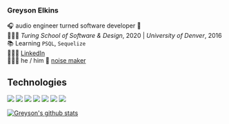 ### Greyson Elkins

🎧 audio engineer turned software developer 💾    
👨🏻‍🏫 *Turing School of Software & Design*, 2020 | *University of Denver*, 2016   
📚  Learning `PSQL`, `Sequelize`  
👨🏻‍💻 [LinkedIn](https://www.linkedin.com/in/greyson-elkins/)  
👨🏻‍🎤 he / him 🎸 [noise maker](https://feralsuits.bandcamp.com/)  

## Technologies
<p align="left">
  <img src="https://img.shields.io/badge/javascript%20-%23323330.svg?&style=for-the-badge&logo=javascript&logoColor=%23F7DF1E" />
  <img src="https://img.shields.io/badge/html5%20-%23E34F26.svg?&style=for-the-badge&logo=html5&logoColor=white" />
  <img src="https://img.shields.io/badge/css3%20-%231572B6.svg?&style=for-the-badge&logo=css3&logoColor=white" />
  <img src="https://img.shields.io/badge/react%20-%2320232a.svg?&style=for-the-badge&logo=react&logoColor=%2361DAFB" />
  <img src="https://img.shields.io/badge/redux%20-%23593d88.svg?&style=for-the-badge&logo=redux&logoColor=white" />
  <img src="https://img.shields.io/badge/redux%20-%23593d88.svg?&style=for-the-badge&logo=redux&logoColor=white" />
  <img src="https://img.shields.io/badge/express.js%20-%23404d59.svg?&style=for-the-badge" />
  
</p>

[![Greyson's github stats](https://github-readme-stats.vercel.app/api?username=GreysonElkins)](https://github.com/GreysonElkins/github-readme-stats)
